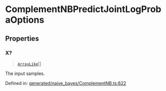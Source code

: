# ComplementNBPredictJointLogProbaOptions

## Properties

### X?

> [`ArrayLike`](../types/ArrayLike.md)[]

The input samples.

Defined in:  [generated/naive\_bayes/ComplementNB.ts:622](https://github.com/transitive-bullshit/scikit-learn-ts/blob/92ab806/packages/sklearn/src/generated/naive_bayes/ComplementNB.ts#L622)

